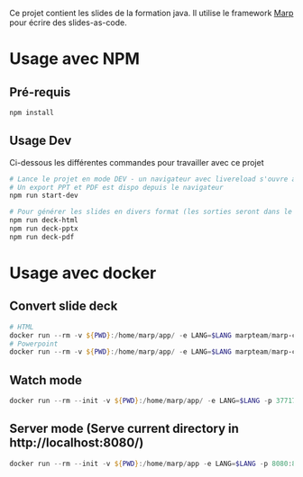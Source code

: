 Ce projet contient les slides de la formation java.
Il utilise le framework [Marp](https://marp.app/) pour écrire des slides-as-code.

# Usage avec NPM

## Pré-requis

```powershell
npm install
```

## Usage Dev

Ci-dessous les différentes commandes pour travailler avec ce projet

```powershell
# Lance le projet en mode DEV - un navigateur avec livereload s'ouvre automagiquement
# Un export PPT et PDF est dispo depuis le navigateur
npm run start-dev

# Pour générer les slides en divers format (les sorties seront dans le répértoire /dist
npm run deck-html
npm run deck-pptx
npm run deck-pdf
```

# Usage avec docker

## Convert slide deck

```powershell
# HTML
docker run --rm -v ${PWD}:/home/marp/app/ -e LANG=$LANG marpteam/marp-cli formation-java.md --allow-local-files --html
# Powerpoint
docker run --rm -v ${PWD}:/home/marp/app/ -e LANG=$LANG marpteam/marp-cli formation-java.md --allow-local-files --pptx --html
```

## Watch mode

```powershell
docker run --rm --init -v ${PWD}:/home/marp/app/ -e LANG=$LANG -p 37717:37717 marpteam/marp-cli -w formation-java.md --allow-local-files --html
```

## Server mode (Serve current directory in http://localhost:8080/)

```powershell
docker run --rm --init -v ${PWD}:/home/marp/app -e LANG=$LANG -p 8080:8080 -p 37717:37717 marpteam/marp-cli -s . --html
```

